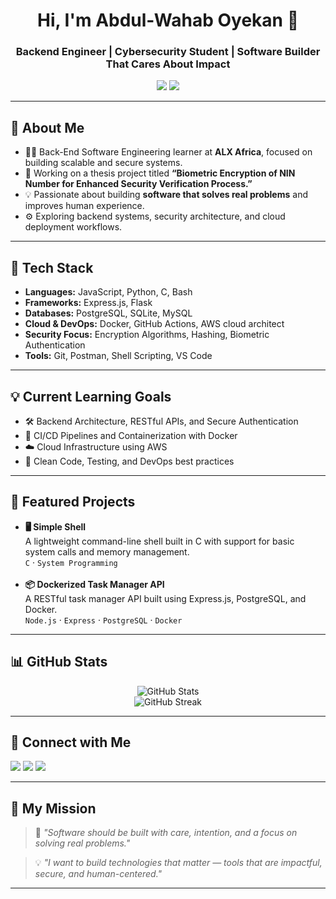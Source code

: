 <!-- README.md Start -->

<h1 align="center">Hi, I'm Abdul-Wahab Oyekan 👋</h1>
<h3 align="center">Backend Engineer | Cybersecurity Student | Software Builder That Cares About Impact</h3>

<p align="center">
  <img src="https://img.shields.io/badge/Back-End%20Engineer-ALX-blue" />
  <img src="https://img.shields.io/badge/Cloud%20Computing-Enthusiast-important" />
</p>

---

## 🚀 About Me

<ul>
  <li>👨‍💻 Back-End Software Engineering learner at <strong>ALX Africa</strong>, focused on building scalable and secure systems.</li>
  <li>🔐 Working on a thesis project titled <strong>“Biometric Encryption of NIN Number for Enhanced Security Verification Process.”</strong></li>
  <li>💡 Passionate about building <strong>software that solves real problems</strong> and improves human experience.</li>
  <li>⚙️ Exploring backend systems, security architecture, and cloud deployment workflows.</li>
</ul>

---

## 🧰 Tech Stack

<ul>
  <li><strong>Languages:</strong> JavaScript, Python, C, Bash</li>
  <li><strong>Frameworks:</strong> Express.js, Flask</li>
  <li><strong>Databases:</strong> PostgreSQL, SQLite, MySQL</li>
  <li><strong>Cloud & DevOps:</strong> Docker, GitHub Actions, AWS cloud architect </li>
  <li><strong>Security Focus:</strong> Encryption Algorithms, Hashing, Biometric Authentication</li>
  <li><strong>Tools:</strong> Git, Postman, Shell Scripting, VS Code</li>
</ul>

---

## 💡 Current Learning Goals

<ul>
  <li>🛠️ Backend Architecture, RESTful APIs, and Secure Authentication</li>
  <li>🔧 CI/CD Pipelines and Containerization with Docker</li>
  <li>☁️ Cloud Infrastructure using AWS</li>
  <li>🧠 Clean Code, Testing, and DevOps best practices</li>
</ul>

---

## 📌 Featured Projects

<ul>
  <li>
    <strong>🖥️ Simple Shell</strong><br/>
    A lightweight command-line shell built in C with support for basic system calls and memory management.<br/>
    <code>C</code> · <code>System Programming</code>
  </li><br/>
  <li>
    <strong>📦 Dockerized Task Manager API</strong><br/>
    A RESTful task manager API built using Express.js, PostgreSQL, and Docker.<br/>
    <code>Node.js</code> · <code>Express</code> · <code>PostgreSQL</code> · <code>Docker</code>
  </li>
</ul>

---

## 📊 GitHub Stats

<p align="center">
  <img src="https://github-readme-stats.vercel.app/api?username=yourusername&show_icons=true&theme=default" alt="GitHub Stats" />
  <br/>
  <img src="https://github-readme-streak-stats.herokuapp.com/?user=yourusername" alt="GitHub Streak" />
</p>

---

## 🤝 Connect with Me

<p>
  <a href="mailto:youremail@example.com"><img src="https://img.shields.io/badge/Email-Me-informational?style=flat-square" /></a>
  <a href="https://www.linkedin.com/in/yourlinkedin"><img src="https://img.shields.io/badge/LinkedIn-Connect-blue?style=flat-square" /></a>
  <a href="https://twitter.com/yourhandle"><img src="https://img.shields.io/badge/Twitter-Follow-lightblue?style=flat-square" /></a>
</p>

---

## 🧭 My Mission

> 🌱 *"Software should be built with care, intention, and a focus on solving real problems."*

> 💡 *"I want to build technologies that matter — tools that are impactful, secure, and human-centered."*

---

<!-- README.md End -->
